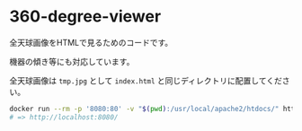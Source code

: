 360-degree-viewer
===

全天球画像をHTMLで見るためのコードです。

機器の傾き等にも対応しています。

全天球画像は `tmp.jpg` として `index.html` と同じディレクトリに配置してください。

```bash
docker run --rm -p '8080:80' -v "$(pwd):/usr/local/apache2/htdocs/" httpd:2.4
# => http://localhost:8080/
```
